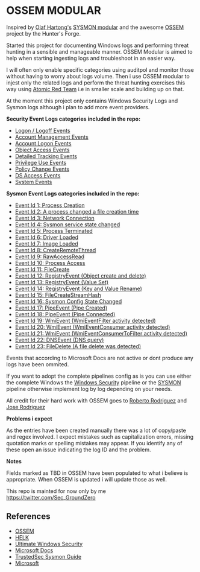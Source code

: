 # OSSEM MODULAR

Inspired by [Olaf Hartong's](https://twitter.com/olafhartong) [SYSMON modular](https://github.com/olafhartong/sysmon-modular) and the awesome [OSSEM](https://github.com/hunters-forge/OSSEM) project by the Hunter's Forge.

Started this project for documenting Windows logs and performing threat hunting in a sensible and manageable manner. OSSEM Modular is aimed to help when starting ingesting logs and troubleshoot in an easier way.

I will often only enable specific categories using auditpol and monitor those without having to worry about logs volume. Then i use OSSEM modular to injest only the related logs and perform the threat hunting exercises this way using [Atomic Red Team](https://github.com/redcanaryco/atomic-red-team) i.e in smaller scale and building up on that.

At the moment this project only contains Windows Security Logs and Sysmon logs although i plan to add more event providers.

**Security Event Logs categories included in the repo:**

- [Logon / Logoff Events](https://github.com/secgroundzero/ossem_modular/tree/master/Logon-Logoff%20Events)
 - [Account Management Events](https://github.com/secgroundzero/ossem_modular/tree/master/Windows%20Security%20Logs/Account%20Management%20Events)
- [Account Logon Events](https://github.com/secgroundzero/ossem_modular/tree/master/Account%20Logon%20Events)
- [Object Access Events](https://github.com/secgroundzero/ossem_modular/tree/master/Object%20Access%20Events)
- [Detailed Tracking Events](https://github.com/secgroundzero/ossem_modular/tree/master/Detailed%20Tracking%20Events)
- [Privilege Use Events](https://github.com/secgroundzero/ossem_modular/tree/master/Privilege%20Use%20Events)
- [Policy Change Events](https://github.com/secgroundzero/ossem_modular/tree/master/Windows%20Security%20Logs/Policy%20Change%20Events)
- [DS Access Events](https://github.com/secgroundzero/ossem_modular/tree/master/DS%20Access%20Events)
- [System Events](https://github.com/secgroundzero/ossem_modular/tree/master/System%20Events)

**Sysmon Event Logs categories included in the repo:**

- [Event Id 1: Process Creation](https://github.com/secgroundzero/ossem_modular/blob/master/SYSMON/EventId-1.md)
- [Event Id 2: A process changed a file creation time](https://github.com/secgroundzero/ossem_modular/blob/master/SYSMON/EventId-2.md)
- [Event Id 3: Network Connection](https://github.com/secgroundzero/ossem_modular/blob/master/SYSMON/EventId-3.md)
- [Event Id 4: Sysmon service state changed](https://github.com/secgroundzero/ossem_modular/blob/master/SYSMON/EventId-4.md)
- [Event Id 5: Process Terminated](https://github.com/secgroundzero/ossem_modular/blob/master/SYSMON/EventId-5.md)
- [Event Id 6: Driver Loaded](https://github.com/secgroundzero/ossem_modular/blob/master/SYSMON/EventId-6.md)
- [Event Id 7: Image Loaded](https://github.com/secgroundzero/ossem_modular/blob/master/SYSMON/EventId-7.md)
- [Event Id 8: CreateRemoteThread](https://github.com/secgroundzero/ossem_modular/blob/master/SYSMON/EventId-8.md)
- [Event Id 9: RawAccessRead](https://github.com/secgroundzero/ossem_modular/blob/master/SYSMON/EventId-9.md)
- [Event Id 10: Process Access](https://github.com/secgroundzero/ossem_modular/blob/master/SYSMON/EventId-10.md)
- [Event Id 11: FileCreate](https://github.com/secgroundzero/ossem_modular/blob/master/SYSMON/EventId-11.md)
- [Event Id 12: RegistryEvent (Object create and delete)](https://github.com/secgroundzero/ossem_modular/blob/master/SYSMON/EventId-12.md)
- [Event Id 13: RegistryEvent (Value Set)](https://github.com/secgroundzero/ossem_modular/blob/master/SYSMON/EventId-13.md)
- [Event Id 14: RegistryEvent (Key and Value Rename)](https://github.com/secgroundzero/ossem_modular/blob/master/SYSMON/EventId-14.md)
- [Event Id 15: FileCreateStreamHash](https://github.com/secgroundzero/ossem_modular/blob/master/SYSMON/EventId-15.md)
- [Event Id 16: Sysmon Config State Changed](https://github.com/secgroundzero/ossem_modular/blob/master/SYSMON/EventId-16.md)
- [Event Id 17: PipeEvent (Pipe Created)](https://github.com/secgroundzero/ossem_modular/blob/master/SYSMON/EventId-17.md)
- [Event Id 18: PipeEvent (Pipe Connected)](https://github.com/secgroundzero/ossem_modular/blob/master/SYSMON/EventId-18.md)
- [Event Id 19: WmiEvent (WmiEventFilter activity detected)](https://github.com/secgroundzero/ossem_modular/blob/master/SYSMON/EventId-19.md)
- [Event Id 20: WmiEvent (WmiEventConsumer activity detected)](https://github.com/secgroundzero/ossem_modular/blob/master/SYSMON/EventId-20.md)
- [Event Id 21: WmiEvent (WmiEventConsumerToFilter activity detected)](https://github.com/secgroundzero/ossem_modular/blob/master/SYSMON/EventId-21.md)
- [Event Id 22: DNSEvent (DNS query)](https://github.com/secgroundzero/ossem_modular/blob/master/SYSMON/EventId-22.md)
- [Event Id 23: FileDelete (A file delete was detected)](https://github.com/secgroundzero/ossem_modular/blob/master/SYSMON/EventId-23.md)

Events that according to Microsoft Docs are not active or dont produce any logs have been ommited. 

If you want to adopt the complete pipelines config as is you can use either the complete Windows the [Windows Security](https://github.com/secgroundzero/ossem_modular/blob/master/pipelines/windows_security_events.conf) pipeline or the [SYSMON](https://github.com/secgroundzero/ossem_modular/blob/master/pipelines/sysmon_pipeline.conf) pipeline otherwise implement log by log depending on your needs.

All credit for their hard work with OSSEM goes to [Roberto Rodriguez](https://twitter.com/Cyb3rWard0g) and [Jose Rodriguez](https://twitter.com/Cyb3rPandaH)

**Problems i expect**

As the entries have been created manually there was a lot of copy/paste and regex involved. I expect mistakes such as capitalization errors, missing quotation marks or spelling mistakes may appear. If you identify any of these open an issue indicating the log ID and the problem. 

**Notes**

Fields marked as TBD in OSSEM have been populated to what i believe is appropriate. When OSSEM is updated i will update those as well.

This repo is mainted for now only by me <https://twitter.com/Sec_GroundZero>

## References 
- [OSSEM](https://github.com/hunters-forge/OSSEM)
- [HELK](https://github.com/Cyb3rWard0g/HELK)
- [Ultimate Windows Security](https://www.ultimatewindowssecurity.com/)
- [Microsoft Docs](https://github.com/MicrosoftDocs/windows-itpro-docs/tree/master/windows/security/threat-protection/auditing)
- [TrustedSec Sysmon Guide](https://github.com/trustedsec/SysmonCommunityGuide/blob/master/process-creation.md)
- [Microsoft](https://docs.microsoft.com/en-us/sysinternals/downloads/sysmon)
